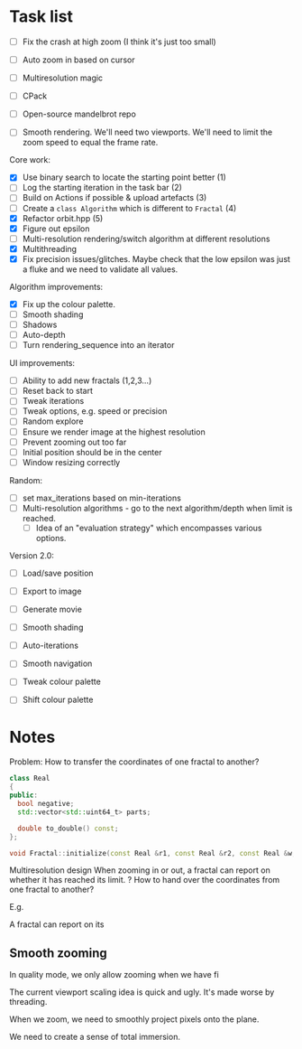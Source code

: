 # Task list

- [ ] Fix the crash at high zoom (I think it's just too small)
- [ ] Auto zoom in based on cursor
- [ ] Multiresolution magic
- [ ] CPack
- [ ] Open-source mandelbrot repo
- [ ] Smooth rendering.
  We'll need two viewports.
  We'll need to limit the zoom speed to equal the frame rate.


Core work:
- [x] Use binary search to locate the starting point better (1)
- [ ] Log the starting iteration in the task bar (2)
- [ ] Build on Actions if possible & upload artefacts (3)
- [ ] Create a `class Algorithm` which is different to `Fractal` (4)
- [x] Refactor orbit.hpp (5)
- [x] Figure out epsilon
- [ ] Multi-resolution rendering/switch algorithm at different resolutions
- [x] Multithreading
- [x] Fix precision issues/glitches. Maybe check that the low epsilon was just a fluke and we need to validate all values.

Algorithm improvements:
- [x] Fix up the colour palette.
- [ ] Smooth shading
- [ ] Shadows
- [ ] Auto-depth
- [ ] Turn rendering_sequence into an iterator

UI improvements:
- [ ] Ability to add new fractals (1,2,3...)
- [ ] Reset back to start
- [ ] Tweak iterations
- [ ] Tweak options, e.g. speed or precision
- [ ] Random explore
- [ ] Ensure we render image at the highest resolution  
- [ ] Prevent zooming out too far
- [ ] Initial position should be in the center
- [ ] Window resizing correctly

Random:
- [ ] set max_iterations based on min-iterations
- [ ] Multi-resolution algorithms - go to the next algorithm/depth when limit is reached.
  - [ ] Idea of an "evaluation strategy" which encompasses various options.

Version 2.0:
- [ ] Load/save position
- [ ] Export to image
- [ ] Generate movie
- [ ] Smooth shading
- [ ] Auto-iterations
- [ ] Smooth navigation
- [ ] Tweak colour palette
- [ ] Shift colour palette


# Notes

Problem:
How to transfer the coordinates of one fractal to another?

```c++
class Real
{
public:
  bool negative;
  std::vector<std::uint64_t> parts;

  double to_double() const;
};

void Fractal::initialize(const Real &r1, const Real &r2, const Real &w, const Real &h);
```



Multiresolution design
When zooming in or out, a fractal can report on whether it has reached its limit.
? How to hand over the coordinates from one fractal to another?

E.g.


A fractal can report on its 

## Smooth zooming

In quality mode, we only allow zooming when we have fi



The current viewport scaling idea is quick and ugly. It's made worse by threading.

When we zoom, we need to smoothly project pixels onto the plane.

We need to create a sense of total immersion.


